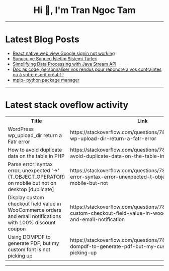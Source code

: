 <h1 align="center">Hi 👋, I'm Tran Ngoc Tam</h1>

---

# Latest Blog Posts 
<!-- BLOG-POST-LIST:START -->
- [React native web view Google signin not working](https://dev.to/sneha_munnoli_056ae025c08/react-native-web-view-google-signin-not-working-2pgj)
- [Sunucu ve Sunucu İşletim Sistemi Türleri](https://dev.to/teknikbilimler/sunucu-ve-sunucu-isletim-sistemi-turleri-pid)
- [Simplifying Data Processing with Java Stream API](https://dev.to/tharindufdo/simplifying-data-processing-with-java-stream-api-20pe)
- [Doc as code, personnaliser vos rendus pour répondre à vos contraintes ou à votre esprit créatif !](https://dev.to/onepoint/doc-as-code-personnaliser-vos-rendus-pour-repondre-a-vos-contraintes-ou-a-votre-esprit-creatif--52ef)
- [mpip- python package manager](https://dev.to/tong_li_bb2930faa47a421b0/mpip-python-package-manager-3lcd)
<!-- BLOG-POST-LIST:END -->

---

# Latest stack oveflow activity
<table>
  <tr><th>Title</th><th>Link</th></tr>
  <!-- STACKOVERFLOW:START --><tr><td>WordPress wp_upload_dir return a Fatr error</td><td>https://stackoverflow.com/questions/78510110/wordpress-wp-upload-dir-return-a-fatr-error</td></tr><tr><td>How to avoid duplicate data on the table in PHP</td><td>https://stackoverflow.com/questions/78510071/how-to-avoid-duplicate-data-on-the-table-in-php</td></tr><tr><td>Parse error: syntax error, unexpected &#39;-&gt;&#39; &lpar;T_OBJECT_OPERATOR&rpar; on mobile but not on desktop [duplicate]</td><td>https://stackoverflow.com/questions/78510026/parse-error-syntax-error-unexpected-t-object-operator-on-mobile-but-not</td></tr><tr><td>Display custom checkout field value in WooCommerce orders and email notifications with 100% discount coupon</td><td>https://stackoverflow.com/questions/78509948/display-custom-checkout-field-value-in-woocommerce-orders-and-email-notification</td></tr><tr><td>Using DOMPDF to generate PDF, but my custom font is not picking up</td><td>https://stackoverflow.com/questions/78509903/using-dompdf-to-generate-pdf-but-my-custom-font-is-not-picking-up</td></tr><!-- STACKOVERFLOW:END -->
</table>

---


